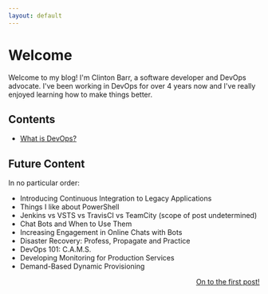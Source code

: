 ```yaml
---
layout: default
---
```


# [](#header-1)Welcome

Welcome to my blog! I'm Clinton Barr, a software developer and DevOps advocate. I've been working in DevOps for over 4 years now and I've really enjoyed learning how to make things better.

## [](#header-2)Contents
* [What is DevOps?](./posts/whatisdevops)

## [](#header-3)Future Content
In no particular order:
* Introducing Continuous Integration to Legacy Applications
* Things I like about PowerShell
* Jenkins vs VSTS vs TravisCI vs TeamCity (scope of post undetermined)
* Chat Bots and When to Use Them
* Increasing Engagement in Online Chats with Bots
* Disaster Recovery: Profess, Propagate and Practice
* DevOps 101: C.A.M.S.
* Developing Monitoring for Production Services
* Demand-Based Dynamic Provisioning


<p style="text-align: right"><a href="./posts/whatisdevops">On to the first post!</a><p/>